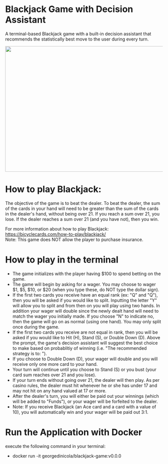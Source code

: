 # Blackjack Game with Decision Assistant

A terminal-based Blackjack game with a built-in decision assistant that recommends the statistically best move to the user during every turn.

<img src="https://media.giphy.com/media/cnuv9TbEAA8NN4h6c5/giphy.gif" width="576" height="401" />

# How to play Blackjack:

The objective of the game is to beat the dealer. To beat the dealer, the sum of the cards in your hand will need to be greater than the sum of the cards in the dealer's hand, without being over 21. If you reach a sum over 21, you lose. If the dealer reaches a sum over 21 (and you have not), then you win.

For more information about how to play Blackjack: https://bicyclecards.com/how-to-play/blackjack/ <br/>
Note: This game does NOT allow the player to purchase insurance. 

# How to play in the terminal
- The game initializes with the player having $100 to spend betting on the game.
- The game will begin by asking for a wager. You may choose to wager $1, $5, $10, or $20 (when you type these, do NOT type the dollar sign). 
- If the first two cards you receive have an equal rank (ex: "Q" and "Q"), then you will be asked if you would like to split. Inputting the letter "Y" will allow you to split and from then on you will play using two hands. In addition your wager will double since the newly dealt hand will need to match the wager you initially made. If you choose "N" to indicate no, then the game will go on as normal (using one hand). You may only split once during the game.
- If the first two cards you receive are not equal in rank, then you will be asked if you would like to Hit (H), Stand (S), or Double Down (D). Above the prompt, the game's decision assistant will suggest the best choice to make based on probablitiy of winning (i.e. "The recommended strategy is to: ").
- If you choose to Double Down (D), your wager will double and you will receive only one more card to your hand. 
- Your turn will continue until you choose to Stand (S) or you bust (your card sum reaches over 21 and you lose).
- If your turn ends without going over 21, the dealer will then play. As per casino rules, the dealer must hit whenever he or she has under 17 and may not hit on any hand valued at 17 or more.
- After the dealer's turn, you will either be paid out your winnings (which will be added to "Funds"), or your wager will be forfeited to the dealer.
- Note: If you receive Blackjack (an Ace card and a card with a value of 10), you will automatically win and your wager will be paid out 3:1. 

# Run the Application with Docker
execute the following command in your terminal: 
- docker run -it georgedinicola/blackjack-game:v0.0.0
